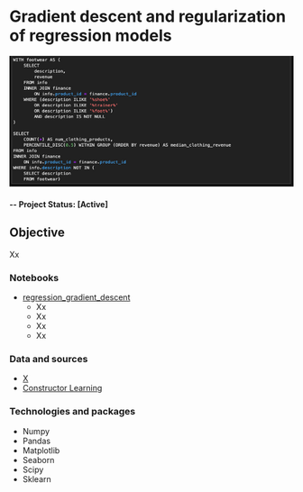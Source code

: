 # Gradient descent and regularization of regression models

![alternative text](img/readme_image.jpg)

#### -- Project Status: [Active]

## Objective
Xx

### Notebooks
* [regression_gradient_descent](regression_gradient_descent.ipynb)
  * Xx
  * Xx
  * Xx
  * Xx

### Data and sources
* [X](X.csv)
* [Constructor Learning](https://academy.constructor.org/)

### Technologies and packages
* Numpy
* Pandas
* Matplotlib
* Seaborn
* Scipy
* Sklearn
